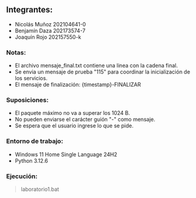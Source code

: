 ## Integrantes:

* Nicolás Muñoz 202104641-0  
* Benjamín Daza 202173574-7  
* Joaquín Rojo 202157550-k  

### Notas:
* El archivo mensaje_final.txt contiene una linea con la cadena final.
* Se envia un mensaje de prueba "115" para coordinar la inicialización de los servicios.
* El mensaje de finalización: {timestamp}-FINALIZAR

### Suposiciones: 
* El paquete máximo no va a superar los 1024 B.
* No pueden enviarse el carácter guión  "-" como mensaje.
* Se espera que el usuario ingrese lo que se pide.

### Entorno de trabajo: 
* Windows 11 Home Single Language 24H2
* Python 3.12.6

### Ejecución:
> laboratorio1.bat
